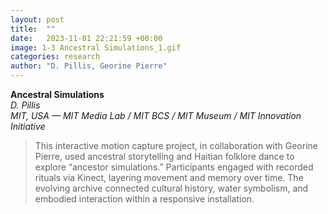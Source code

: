 ```yaml
---
layout: post
title:  ""
date:   2023-11-01 22:21:59 +00:00
image: 1-3 Ancestral Simulations_1.gif
categories: research
author: "D. Pillis, Georine Pierre"
---
```

**Ancestral Simulations**  
*D. Pillis*  
*MIT, USA — MIT Media Lab / MIT BCS / MIT Museum / MIT Innovation Initiative*
<blockquote>
  <p>
This interactive motion capture project, in collaboration with Georine Pierre, used ancestral storytelling and Haitian folklore dance to explore “ancestor simulations.” Participants engaged with recorded rituals via Kinect, layering movement and memory over time. The evolving archive connected cultural history, water symbolism, and embodied interaction within a responsive installation.
  </p>
</blockquote>
